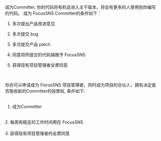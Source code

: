 成为Committer, 你的代码将有机会进入主干版本，将会有更多的人使用到你编写的代码。 成为 FocusSNS Committer的条件如下：

1. 多次提出产品改进意见

2. 多次提交 bug

3. 多次提交产品 patch

4. 同意将所提交的代码捐赠予 FocusSNS

5. 获得现有项目管理者全票同意


<br>

你亦可以申请成为 FocusSNS 项目管理者，同时成为项目的合伙人，拥有决定是否吸收新的Committer的投票权, 条件如下:<br>
<br>
1. 成为Committer<br>
<br>
2. 每周有稳定的工作时间用在 FocusSNS<br>
<br>
3. 获得现有项目管理者的全票同意